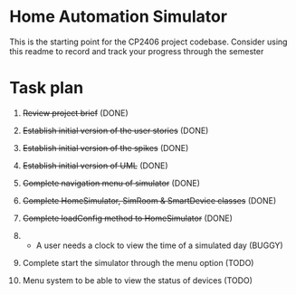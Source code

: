 # Home Automation Simulator
This is the starting point for the CP2406 project codebase.
Consider using this readme to record and track your progress through the semester

# Task plan
1. ~~Review project brief~~ (DONE)

2. ~~Establish initial version of the user stories~~ (DONE)

3. ~~Establish initial version of the spikes~~ (DONE)

4. ~~Establish initial version of UML~~ (DONE)

5. ~~Complete navigation menu of simulator~~ (DONE)

6. ~~Complete HomeSimulator, SimRoom & SmartDevice classes~~ (DONE)

7. ~~Complete loadConfig method to HomeSimulator~~ (DONE)

8. - A user needs a clock to view the time of a simulated day (BUGGY)

9. Complete start the simulator through the menu option (TODO)

10. Menu system to be able to view the status of devices (TODO)

